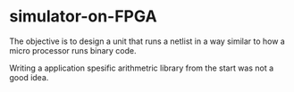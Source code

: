 # simulator-on-FPGA

The objective is to design a unit that runs a netlist in a way similar to how a micro processor runs binary code.

Writing a application spesific arithmetric library from the start was not a good idea.
